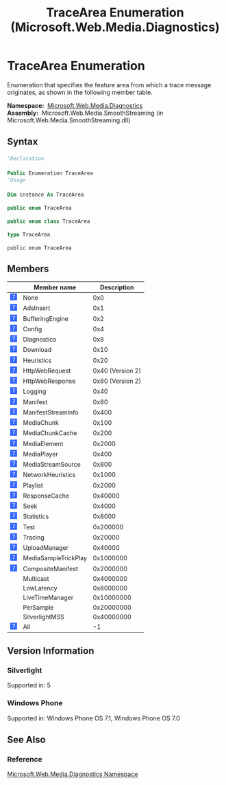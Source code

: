 ﻿---
title: TraceArea Enumeration (Microsoft.Web.Media.Diagnostics)
TOCTitle: TraceArea Enumeration
ms:assetid: T:Microsoft.Web.Media.Diagnostics.TraceArea
ms:mtpsurl: https://msdn.microsoft.com/en-us/library/microsoft.web.media.diagnostics.tracearea(v=VS.95)
ms:contentKeyID: 46307923
ms.date: 05/31/2012
mtps_version: v=VS.95
f1_keywords:
- Microsoft.Web.Media.Diagnostics.TraceArea.Logging
- Microsoft.Web.Media.Diagnostics.TraceArea.None
- Microsoft.Web.Media.Diagnostics.TraceArea.ResponseCache
- Microsoft.Web.Media.Diagnostics.TraceArea.ManifestStreamInfo
- Microsoft.Web.Media.Diagnostics.TraceArea.HttpWebResponse
- Microsoft.Web.Media.Diagnostics.TraceArea.HttpWebRequest
- Microsoft.Web.Media.Diagnostics.TraceArea.Playlist
- Microsoft.Web.Media.Diagnostics.TraceArea.Manifest
- Microsoft.Web.Media.Diagnostics.TraceArea.Tracing
- Microsoft.Web.Media.Diagnostics.TraceArea.Config
- Microsoft.Web.Media.Diagnostics.TraceArea.AdsInsert
- Microsoft.Web.Media.Diagnostics.TraceArea
- Microsoft.Web.Media.Diagnostics.TraceArea.Seek
- Microsoft.Web.Media.Diagnostics.TraceArea.MediaPlayer
- Microsoft.Web.Media.Diagnostics.TraceArea.Heuristics
- Microsoft.Web.Media.Diagnostics.TraceArea.UploadManager
- Microsoft.Web.Media.Diagnostics.TraceArea.MediaChunkCache
- Microsoft.Web.Media.Diagnostics.TraceArea.BufferingEngine
- Microsoft.Web.Media.Diagnostics.TraceArea.Test
- Microsoft.Web.Media.Diagnostics.TraceArea.Download
- Microsoft.Web.Media.Diagnostics.TraceArea.MediaChunk
- Microsoft.Web.Media.Diagnostics.TraceArea.All
- Microsoft.Web.Media.Diagnostics.TraceArea.Diagnostics
- Microsoft.Web.Media.Diagnostics.TraceArea.MediaStreamSource
- Microsoft.Web.Media.Diagnostics.TraceArea.MediaElement
- Microsoft.Web.Media.Diagnostics.TraceArea.Statistics
- Microsoft.Web.Media.Diagnostics.TraceArea.NetworkHeuristics
- Microsoft.Web.Media.Diagnostics.TraceArea.CompositeManifest
- Microsoft.Web.Media.Diagnostics.TraceArea.MediaSampleTrickPlay
- Microsoft.Web.Media.Diagnostics.TraceArea.LowLatency
- Microsoft.Web.Media.Diagnostics.TraceArea.LiveTimeManager
- Microsoft.Web.Media.Diagnostics.TraceArea.PerSample
- Microsoft.Web.Media.Diagnostics.TraceArea.SilverlightMSS
- Microsoft.Web.Media.Diagnostics.TraceArea.Multicast
dev_langs:
- csharp
- jscript
- vb
- FSharp
- cpp
api_location:
- Microsoft.Web.Media.SmoothStreaming.dll
api_name:
- Microsoft.Web.Media.Diagnostics.TraceArea
- Microsoft.Web.Media.Diagnostics.TraceArea.AdsInsert
- Microsoft.Web.Media.Diagnostics.TraceArea.Config
- Microsoft.Web.Media.Diagnostics.TraceArea.All
- Microsoft.Web.Media.Diagnostics.TraceArea.BufferingEngine
- Microsoft.Web.Media.Diagnostics.TraceArea.Diagnostics
- Microsoft.Web.Media.Diagnostics.TraceArea.Manifest
- Microsoft.Web.Media.Diagnostics.TraceArea.HttpWebRequest
- Microsoft.Web.Media.Diagnostics.TraceArea.ManifestStreamInfo
- Microsoft.Web.Media.Diagnostics.TraceArea.MediaChunk
- Microsoft.Web.Media.Diagnostics.TraceArea.Heuristics
- Microsoft.Web.Media.Diagnostics.TraceArea.Logging
- Microsoft.Web.Media.Diagnostics.TraceArea.HttpWebResponse
- Microsoft.Web.Media.Diagnostics.TraceArea.Download
- Microsoft.Web.Media.Diagnostics.TraceArea.MediaPlayer
- Microsoft.Web.Media.Diagnostics.TraceArea.Seek
- Microsoft.Web.Media.Diagnostics.TraceArea.MediaChunkCache
- Microsoft.Web.Media.Diagnostics.TraceArea.ResponseCache
- Microsoft.Web.Media.Diagnostics.TraceArea.Test
- Microsoft.Web.Media.Diagnostics.TraceArea.MediaElement
- Microsoft.Web.Media.Diagnostics.TraceArea.Statistics
- Microsoft.Web.Media.Diagnostics.TraceArea.MediaStreamSource
- Microsoft.Web.Media.Diagnostics.TraceArea.Playlist
- Microsoft.Web.Media.Diagnostics.TraceArea.NetworkHeuristics
- Microsoft.Web.Media.Diagnostics.TraceArea.UploadManager
- Microsoft.Web.Media.Diagnostics.TraceArea.None
- Microsoft.Web.Media.Diagnostics.TraceArea.Tracing
- Microsoft.Web.Media.Diagnostics.TraceArea.CompositeManifest
- Microsoft.Web.Media.Diagnostics.TraceArea.MediaSampleTrickPlay
- Microsoft.Web.Media.Diagnostics.TraceArea.LiveTimeManager
- Microsoft.Web.Media.Diagnostics.TraceArea.LowLatency
- Microsoft.Web.Media.Diagnostics.TraceArea.PerSample
- Microsoft.Web.Media.Diagnostics.TraceArea.Multicast
- Microsoft.Web.Media.Diagnostics.TraceArea.SilverlightMSS
api_type:
- Managed
topic_type:
- apiref
- kbSyntax
product_family_name: VS
ROBOTS: INDEX,FOLLOW
---

# TraceArea Enumeration

Enumeration that specifies the feature area from which a trace message originates, as shown in the following member table.

**Namespace:**  [Microsoft.Web.Media.Diagnostics](microsoft-web-media-diagnostics-namespace_1.md)  
**Assembly:**  Microsoft.Web.Media.SmoothStreaming (in Microsoft.Web.Media.SmoothStreaming.dll)

## Syntax

```vb
'Declaration

Public Enumeration TraceArea
'Usage

Dim instance As TraceArea
```

```csharp
public enum TraceArea
```

```cpp
public enum class TraceArea
```

``` fsharp
type TraceArea
```

```jscript
public enum TraceArea
```

## Members

||Member name|Description|
|--- |--- |--- |
|![Supported by Windows Phone](images/Ff728255.slMobile(VS.95).gif "Supported by Windows Phone")|None|0x0|
|![Supported by Windows Phone](images/Ff728255.slMobile(VS.95).gif "Supported by Windows Phone")|AdsInsert|0x1|
|![Supported by Windows Phone](images/Ff728255.slMobile(VS.95).gif "Supported by Windows Phone")|BufferingEngine|0x2|
|![Supported by Windows Phone](images/Ff728255.slMobile(VS.95).gif "Supported by Windows Phone")|Config|0x4|
|![Supported by Windows Phone](images/Ff728255.slMobile(VS.95).gif "Supported by Windows Phone")|Diagnostics|0x8|
|![Supported by Windows Phone](images/Ff728255.slMobile(VS.95).gif "Supported by Windows Phone")|Download|0x10|
|![Supported by Windows Phone](images/Ff728255.slMobile(VS.95).gif "Supported by Windows Phone")|Heuristics|0x20|
|![Supported by Windows Phone](images/Ff728255.slMobile(VS.95).gif "Supported by Windows Phone")|HttpWebRequest|0x40 (Version 2)|
|![Supported by Windows Phone](images/Ff728255.slMobile(VS.95).gif "Supported by Windows Phone")|HttpWebResponse|0x80 (Version 2)|
|![Supported by Windows Phone](images/Ff728255.slMobile(VS.95).gif "Supported by Windows Phone")|Logging|0x40|
|![Supported by Windows Phone](images/Ff728255.slMobile(VS.95).gif "Supported by Windows Phone")|Manifest|0x80|
|![Supported by Windows Phone](images/Ff728255.slMobile(VS.95).gif "Supported by Windows Phone")|ManifestStreamInfo|0x400|
|![Supported by Windows Phone](images/Ff728255.slMobile(VS.95).gif "Supported by Windows Phone")|MediaChunk|0x100|
|![Supported by Windows Phone](images/Ff728255.slMobile(VS.95).gif "Supported by Windows Phone")|MediaChunkCache|0x200|
|![Supported by Windows Phone](images/Ff728255.slMobile(VS.95).gif "Supported by Windows Phone")|MediaElement|0x2000|
|![Supported by Windows Phone](images/Ff728255.slMobile(VS.95).gif "Supported by Windows Phone")|MediaPlayer|0x400|
|![Supported by Windows Phone](images/Ff728255.slMobile(VS.95).gif "Supported by Windows Phone")|MediaStreamSource|0x800|
|![Supported by Windows Phone](images/Ff728255.slMobile(VS.95).gif "Supported by Windows Phone")|NetworkHeuristics|0x1000|
|![Supported by Windows Phone](images/Ff728255.slMobile(VS.95).gif "Supported by Windows Phone")|Playlist|0x2000|
|![Supported by Windows Phone](images/Ff728255.slMobile(VS.95).gif "Supported by Windows Phone")|ResponseCache|0x40000|
|![Supported by Windows Phone](images/Ff728255.slMobile(VS.95).gif "Supported by Windows Phone")|Seek|0x4000|
|![Supported by Windows Phone](images/Ff728255.slMobile(VS.95).gif "Supported by Windows Phone")|Statistics|0x8000|
|![Supported by Windows Phone](images/Ff728255.slMobile(VS.95).gif "Supported by Windows Phone")|Test|0x200000|
|![Supported by Windows Phone](images/Ff728255.slMobile(VS.95).gif "Supported by Windows Phone")|Tracing|0x20000|
|![Supported by Windows Phone](images/Ff728255.slMobile(VS.95).gif "Supported by Windows Phone")|UploadManager|0x40000|
|![Supported by Windows Phone](images/Ff728255.slMobile(VS.95).gif "Supported by Windows Phone")|MediaSampleTrickPlay|0x1000000|
|![Supported by Windows Phone](images/Ff728255.slMobile(VS.95).gif "Supported by Windows Phone")|CompositeManifest|0x2000000|
||Multicast|0x4000000|
||LowLatency|0x8000000|
||LiveTimeManager|0x10000000|
||PerSample|0x20000000|
||SilverlightMSS|0x40000000|
|![Supported by Windows Phone](images/Ff728255.slMobile(VS.95).gif "Supported by Windows Phone")|All|-1|


## Version Information

### Silverlight

Supported in: 5  

### Windows Phone

Supported in: Windows Phone OS 7.1, Windows Phone OS 7.0  

## See Also

### Reference

[Microsoft.Web.Media.Diagnostics Namespace](microsoft-web-media-diagnostics-namespace_1.md)

